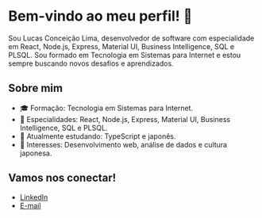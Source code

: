 # Bem-vindo ao meu perfil! 👋

Sou Lucas Conceição Lima, desenvolvedor de software com especialidade em React, Node.js, Express, Material UI, Business Intelligence, SQL e PLSQL. Sou formado em Tecnologia em Sistemas para Internet e estou sempre buscando novos desafios e aprendizados.

## Sobre mim

- 🎓 Formação: Tecnologia em Sistemas para Internet.
- 💼 Especialidades: React, Node.js, Express, Material UI, Business Intelligence, SQL e PLSQL.
- 🌱 Atualmente estudando: TypeScript e japonês.
- 🚀 Interesses: Desenvolvimento web, análise de dados e cultura japonesa.

## Vamos nos conectar!

- [LinkedIn](https://www.linkedin.com/in/lucas-conceicao-lima/)
- [E-mail](mailto:lucasclimadev@gmail.com)
